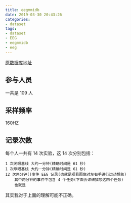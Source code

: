 ```yaml
---
title: eegmmidb
date: 2019-03-30 20:43:26
categories:
- dataset
tags:
- dataset
- EEG
- eegmmidb
- eeg
---
```

[原数据库地址](https://www.physionet.org/pn4/eegmmidb/)
<!-- more -->

## 参与人员

一共是 109 人

## 采样频率

160HZ

## 记录次数

每个人一共有 14 次实验，这 14 次分别包括：

	1 次闭眼基线 大约一分钟(精确时间是 61 秒)
	1 次睁眼基线 大约一分钟(精确时间是 61 秒)
	12 次两分钟()事件 EEG 记录(也就是观看图像对左右手进行运动想象)
		其中两分钟的事件中包含 4 个任务(下面会详细描写这四个任务)
		也就是 
	
其实我对于上面的理解可能不正确。



